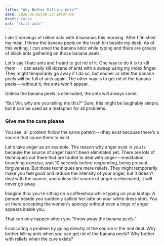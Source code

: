 ```yaml
---
title: "Why Bother Killing Ants?"
date: 2020-05-02T20:23:14+07:00
draft: false
url: "/kill-ants"
---
```


I ate 2 servings of rolled oats with 4 bananas this morning. After I finished my meal, I threw the banana peels on the trash bin beside my desk. As of this writing, I can smell the banana odor while typing and there are groups of black ants gathering on those banana peels.

Let's say I hate ants and I want to get rid of it. One way to do it is to kill them---I can easily kill dozens of ants with a sweep using my index finger. They might temporarily go away if I do so, but sooner or later the banana peels will be full of ants again. The other way is to get rid of the banana peels---without it, the ants won't appear.

Unless the banana peels is eliminated, the ants will always come.

"But Vin, why are you telling me this?" Sure, this might be laughably simple, but it can be used as a metaphor for all problems.

### Give me the cure please

You see, all problem follow the same pattern---they exist because there's a source that cause them to exist.

Let's take anger as an example. The reason why anger exist in you is because the source of anger hasn't been eliminated yet. There are lots of techniques out there that are touted to deal with anger---meditation, breathing exercise, wait 10 seconds before responding, being present, forgiveness. But those techniques are mere reliefs. They might temporarily make you feel good and reduce the intensity of your anger, but it doesn't deal with the source, and unless the source of anger is eliminated, it will never go away.

Imagine this: you're sitting on a coffeeshop while typing on your laptop. A person beside you suddenly spilled her latte on your white dress shirt. You sit there accepting the woman's apology without even a tinge of anger appears inside you.

That can only happen when you "throw away the banana peels."

Eradicating a problem by going directly at the source is the real deal. Why bother killing ants when you can get rid of the banana peels? Why bother with reliefs when the cure exists?

